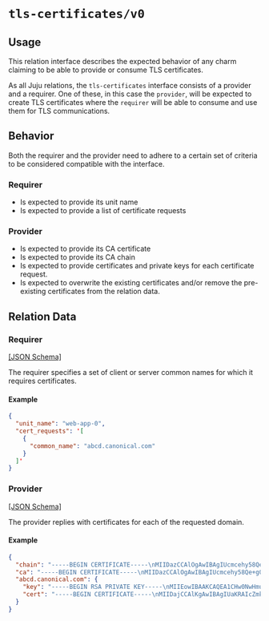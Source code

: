 # `tls-certificates/v0`

## Usage

This relation interface describes the expected behavior of any charm claiming to be able to provide 
or consume TLS certificates.

As all Juju relations, the `tls-certificates` interface consists of a provider and a requirer. 
One of these, in this case the `provider`, will be expected to create TLS certificates where the 
`requirer` will be able to consume and use them for TLS communications.

## Behavior

Both the requirer and the provider need to adhere to a certain set of criteria to be considered 
compatible with the interface.

### Requirer

- Is expected to provide its unit name
- Is expected to provide a list of certificate requests 

### Provider

- Is expected to provide its CA certificate
- Is expected to provide its CA chain
- Is expected to provide certificates and private keys for each certificate request.
- Is expected to overwrite the existing certificates and/or remove the pre-existing certificates from the relation data.

## Relation Data

### Requirer

[\[JSON Schema\]](./schemas/requirer.json)

The requirer specifies a set of client or server common names for which it requires certificates.

#### Example

```json
{
  "unit_name": "web-app-0",
  "cert_requests": '[
    {
      "common_name": "abcd.canonical.com"
    }
  ]'
}
```

### Provider

[\[JSON Schema\]](./schemas/provider.json)

The provider replies with certificates for each of the requested domain.

#### Example

```json
{
  "chain": "-----BEGIN CERTIFICATE-----\nMIIDazCCAlOgAwIBAgIUcmcehy58Qe+g00FUC4WrGYqOBwwwDQYJKoZIhvcNAQEL\nBQAwPTE7MDkGA1UEAxMyVmF1bHQgUm9vdCBDZXJ0aWZpY2F0ZSBBdXRob3JpdHkg\nKGNoYXJtLXBraS1sb2NhbCkwHhcNMjIwNTI2MDAxNzIwWhcNMzIwNTIyMjMxNzUw\nWjA9MTswOQYDVQQDEzJWYXVsdCBSb290IENlcnRpZmljYXRlIEF1dGhvcml0eSAo\nY2hhcm0tcGtpLWxvY2FsKTCCASIwDQYJKoZIhvcNAQEBBQADggEPADCCAQoCggEB\nAMQ5VG4o/tKjAr+1p0fH4XP+IPlGJTubDuMC1S7KwwxqyXmW/PXhIxC4zPPiRodK\nJ1sBtAla0fVQ5xRjou/FTdKtHbXMm9Nh4fVauFu7HMLHvDjBwZKl26eZ536QhOO9\nggjs/Gx9pYoWmTKqDGbGZRgKx4zjYmMNYdY7VfpLqmzYEMMPy4mQRHajWo7ksdMh\nev/ZU0PSyY4Vfk7+a8O/gTGebRYZzUAVMJX+7RMySqPvtI7Cm9KrYZFLDoLT/yKW\neOi/oynbCTnCKllR9GsmjHtO/bjoE4Ggmn4zWHSZSaoe7deG27CVHT/gU+DLQhQi\n/MNbCItkUzYKU6YO+0INXp8CAwEAAaNjMGEwDgYDVR0PAQH/BAQDAgEGMA8GA1Ud\nEwEB/wQFMAMBAf8wHQYDVR0OBBYEFPOJYJ5nPJg3UVlfKPxggdig/n+nMB8GA1Ud\nIwQYMBaAFPOJYJ5nPJg3UVlfKPxggdig/n+nMA0GCSqGSIb3DQEBCwUAA4IBAQAj\nHzDsi3GNtp6mPAt9eUjR69WPdS8GgI4ypqIaKjS/r8lwEB1y9FT50NgYhb+nH/2y\nj5ajQEF/Mf9GBJOpFtPWpULxPra5EeCVpMS9sCP1BFS3Tq1/p09kb5kGNzJPQ5u1\nNJDJMAhzUHZcxCnqNBrRKhvtWKNZygvcZuV2nypN+vvtMXlZv5GMrYGpOUomUGza\nviGfaLiGdNeWBXElKe1slutUXXTkLOMS7rLQ5RziDrVxXn9uuE1lrTovEACvrP1Z\n0BFJIuGTn699OGevx44u4gO4qIkzpGeQ1gAnSdgq2HZpxSAYdi2ay8MSHbOfsLY0\nAIdVl46lbjsmIh+vvFyI\n-----END CERTIFICATE-----",
  "ca": "-----BEGIN CERTIFICATE-----\nMIIDazCCAlOgAwIBAgIUcmcehy58Qe+g00FUC4WrGYqOBwwwDQYJKoZIhvcNAQEL\nBQAwPTE7MDkGA1UEAxMyVmF1bHQgUm9vdCBDZXJ0aWZpY2F0ZSBBdXRob3JpdHkg\nKGNoYXJtLXBraS1sb2NhbCkwHhcNMjIwNTI2MDAxNzIwWhcNMzIwNTIyMjMxNzUw\nWjA9MTswOQYDVQQDEzJWYXVsdCBSb290IENlcnRpZmljYXRlIEF1dGhvcml0eSAo\nY2hhcm0tcGtpLWxvY2FsKTCCASIwDQYJKoZIhvcNAQEBBQADggEPADCCAQoCggEB\nAMQ5VG4o/tKjAr+1p0fH4XP+IPlGJTubDuMC1S7KwwxqyXmW/PXhIxC4zPPiRodK\nJ1sBtAla0fVQ5xRjou/FTdKtHbXMm9Nh4fVauFu7HMLHvDjBwZKl26eZ536QhOO9\nggjs/Gx9pYoWmTKqDGbGZRgKx4zjYmMNYdY7VfpLqmzYEMMPy4mQRHajWo7ksdMh\nev/ZU0PSyY4Vfk7+a8O/gTGebRYZzUAVMJX+7RMySqPvtI7Cm9KrYZFLDoLT/yKW\neOi/oynbCTnCKllR9GsmjHtO/bjoE4Ggmn4zWHSZSaoe7deG27CVHT/gU+DLQhQi\n/MNbCItkUzYKU6YO+0INXp8CAwEAAaNjMGEwDgYDVR0PAQH/BAQDAgEGMA8GA1Ud\nEwEB/wQFMAMBAf8wHQYDVR0OBBYEFPOJYJ5nPJg3UVlfKPxggdig/n+nMB8GA1Ud\nIwQYMBaAFPOJYJ5nPJg3UVlfKPxggdig/n+nMA0GCSqGSIb3DQEBCwUAA4IBAQAj\nHzDsi3GNtp6mPAt9eUjR69WPdS8GgI4ypqIaKjS/r8lwEB1y9FT50NgYhb+nH/2y\nj5ajQEF/Mf9GBJOpFtPWpULxPra5EeCVpMS9sCP1BFS3Tq1/p09kb5kGNzJPQ5u1\nNJDJMAhzUHZcxCnqNBrRKhvtWKNZygvcZuV2nypN+vvtMXlZv5GMrYGpOUomUGza\nviGfaLiGdNeWBXElKe1slutUXXTkLOMS7rLQ5RziDrVxXn9uuE1lrTovEACvrP1Z\n0BFJIuGTn699OGevx44u4gO4qIkzpGeQ1gAnSdgq2HZpxSAYdi2ay8MSHbOfsLY0\nAIdVl46lbjsmIh+vvFyI\n-----END CERTIFICATE-----",
  "abcd.canonical.com": {
    "key": "-----BEGIN RSA PRIVATE KEY-----\nMIIEowIBAAKCAQEA1CHw0NwHmuu/1ych0G/vlE0ArsPo3meWvG5u0rlg1xoGwdbh\nJeG7DIDtBlU71NFVs/DLdAtx2MwWg0rKYXGzBex+XaI4WLowLmD+KTk8ZCWvBHXq\nQ+N5Tc7CFlBnVW7xPqAE/HGFTgAhH+vq1lYKfXNpJMlXf3EuaNycmVwJgyKdh9d8\njzEqa54YWtH/E2guv+Rb9atGdmVHgLhNPgcwIuIODYJpQLjawnT2Lf8Z7MdTqVdV\n7slorOnz2mHslqC5KPnvDXIrVmrwhltf9DcWpxH8ZzkAfOdEFA53ioBBwaIPYoy1\nUvBJRnrbjhVoTq6XUM8BheqzfPppKnpnJPE2jwIDAQABAoIBAAjN39DLUQV9A1lK\npnygKLFfAMhAGUohwn/PlYnpZ7uFuQISiQWpeLnsH+pDX1hV19jABbGrR+5Xiheo\n4v1oWqXESvpX4T7Ne3JxVBsh5P/DEKB+xFpM9pvkGOoULDW/hQO0YICZtY6nMrjA\ncd6zc3wBbju4n4kKiYKQpW84Aq0Oj1OXIfo48F776MTm3WNAgdpHC5CYmQdUu20A\nAnmS52XSOcva9dZrs29kQM7iA2ssefLy+yQLR5jCiLvrmvjZtSCpDryfDC2A2nny\n4dMhyLCezTVcCy8kTTTgaOh+kxgbCwQJNT6xcOIB4fYBVUn0wd+UiCqxGVIehSGd\nLSlyMAECgYEA/Eax/FJ3SQa28z+to3i7zy03f2porDs+uKVyQcfZlxniEzoEKYPJ\nFdG4XtCjgre5YCUPeWCJgUEcc2x5XdP4T33bN9cMOgz+g4hpP6I2wj9/QV3tnAFL\nhlOIFEkDlBIURXIORU115D2CNBUWfGQAsJQeKE4YncaTWO9Gn08oAEECgYEA10OM\n4f31HmO/QyW3uARIgTF2GZDkVPeYvuG6DBDHGznJzdSNJgIP+Jotg344vR555IMQ\nUtvzg6cVpLdJypOI+sNiiYBlHUgyc4E0yGnBedNKpxF1gYw4sljX6fJ6FPaBcq9X\n6sKXC90KWe4lAvLE4c+qGInFqPxw7BPVBnV4gs8CgYB39jYUwjIu6557tUAgh/zm\n252UXUlA/TsqGqJmXV4+1/QFKIVqKFyqn3uIurXGJw9jhLwC/8DjUc7xpBdiYrWl\nNzfTKdOKlzs/2NITjFN1szQUJVIj6Qm86mO/Iakt9BrnmwDmO5tf2U/c7Fow9GzP\nit98UwapoA/ZLo7qmn1vAQKBgH+YHKO/4lD3EuF8M9+xOkDJzpTs20q50CIkriCE\nuWAb6tBEUr3arxjOWnf8kykWLW4TedODaF365ctSkTywIptwwLF8F3M53h200lKQ\nzQunADLzGFGHifu8yY50GYTfcG9IG7adTObNSFtx2yJaP/URIGOXFkBKEaz9PGGt\ns5blAoGBAI20XD6yAL8cD5EN0pZ2eHDQbF/g8ML8zxJG4vCV2ElhfH+L4Q2zXAYp\nDAGRj+z928KUM+OIjyts7RWoQm0/5Bf9VuvrC0o3H0pw4rmNyW1VEJWR7LLgA647\n7O8CvHALrL7aMh6XWNmDMSrO63nYN5JzRpxJXXtPqmqNSd6cUewP\n-----END RSA PRIVATE KEY-----",
    "cert": "-----BEGIN CERTIFICATE-----\nMIIDajCCAlKgAwIBAgIUaKRAIcZmkNziPb6FpgfShKTHj/wwDQYJKoZIhvcNAQEL\nBQAwPTE7MDkGA1UEAxMyVmF1bHQgUm9vdCBDZXJ0aWZpY2F0ZSBBdXRob3JpdHkg\nKGNoYXJtLXBraS1sb2NhbCkwHhcNMjIwNTI2MDAzMzI0WhcNMjMwNTI1MjMzMzU0\nWjAVMRMwEQYDVQQDEwpibGFibGEuY29tMIIBIjANBgkqhkiG9w0BAQEFAAOCAQ8A\nMIIBCgKCAQEA1CHw0NwHmuu/1ych0G/vlE0ArsPo3meWvG5u0rlg1xoGwdbhJeG7\nDIDtBlU71NFVs/DLdAtx2MwWg0rKYXGzBex+XaI4WLowLmD+KTk8ZCWvBHXqQ+N5\nTc7CFlBnVW7xPqAE/HGFTgAhH+vq1lYKfXNpJMlXf3EuaNycmVwJgyKdh9d8jzEq\na54YWtH/E2guv+Rb9atGdmVHgLhNPgcwIuIODYJpQLjawnT2Lf8Z7MdTqVdV7slo\nrOnz2mHslqC5KPnvDXIrVmrwhltf9DcWpxH8ZzkAfOdEFA53ioBBwaIPYoy1UvBJ\nRnrbjhVoTq6XUM8BheqzfPppKnpnJPE2jwIDAQABo4GJMIGGMA4GA1UdDwEB/wQE\nAwIDqDAdBgNVHSUEFjAUBggrBgEFBQcDAQYIKwYBBQUHAwIwHQYDVR0OBBYEFASO\nWjQVWEhsucKdwUeyq4RRwmygMB8GA1UdIwQYMBaAFPOJYJ5nPJg3UVlfKPxggdig\n/n+nMBUGA1UdEQQOMAyCCmJsYWJsYS5jb20wDQYJKoZIhvcNAQELBQADggEBAGq8\nVrNFmTkf9jG3R8yD1HIZp0cbDacF25SHSYS3+M32BlITve0OOA0CzW3OLrXnCTp7\nLoSMWpWM5TFeJNl/lV4bC8izXA3hsf3bHXERkEGfjuTUmjK8QodvAs/ueoaD1E/Y\n0b9w3Qb3+dbs9joU/2XltvOcTPmtjTsfkMQ12sFozzLn4LVZTDe9Pmt2YXcnv+nd\navU0bCVNWYLc/6AHImtKYrziBBk+mfwYkPFFdwjpwHVPuCTMsZSBY8TrSuuk79w4\nBTRXzEBsCizprRGFRmZnFCA+SbMkh2PWpKziujODdGMZjUWtgFI2AGwMtIk2KXLK\nD/8jxyBXHnvBJ5S3vNo=\n-----END CERTIFICATE-----"
  }
}
```

